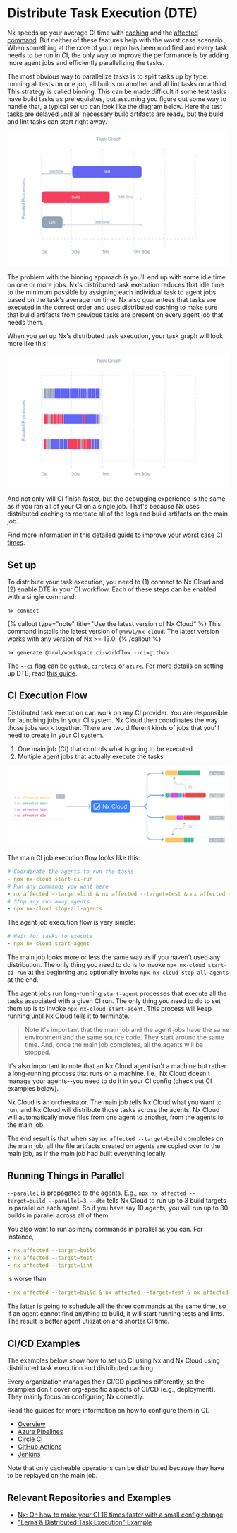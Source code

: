 # Distribute Task Execution (DTE)

Nx speeds up your average CI time with [caching](/core-features/cache-task-results) and the [affected command](/concepts/affected). But neither of these features help with the worst case scenario. When something at the core of your repo has been modified and every task needs to be run in CI, the only way to improve the performance is by adding more agent jobs and efficiently parallelizing the tasks.

The most obvious way to parallelize tasks is to split tasks up by type: running all tests on one job, all builds on another and all lint tasks on a third. This strategy is called binning. This can be made difficult if some test tasks have build tasks as prerequisites, but assuming you figure out some way to handle that, a typical set up can look like the diagram below. Here the test tasks are delayed until all necessary build artifacts are ready, but the build and lint tasks can start right away.

![CI using binning](../images/dte/binning.svg)

The problem with the binning approach is you'll end up with some idle time on one or more jobs. Nx's distributed task execution reduces that idle time to the minimum possible by assigning each individual task to agent jobs based on the task's average run time. Nx also guarantees that tasks are executed in the correct order and uses distributed caching to make sure that build artifacts from previous tasks are present on every agent job that needs them.

When you set up Nx's distributed task execution, your task graph will look more like this:

![CI using DTE](../images/dte/3agents.svg)

And not only will CI finish faster, but the debugging experience is the same as if you ran all of your CI on a single job. That's because Nx uses distributed caching to recreate all of the logs and build artifacts on the main job.

Find more information in this [detailed guide to improve your worst case CI times](/concepts/dte).

## Set up

To distribute your task execution, you need to (1) connect to Nx Cloud and (2) enable DTE in your CI workflow. Each of these steps can be enabled with a single command:

```shell title="1. Connect to Nx Cloud"
nx connect
```

{% callout type="note" title="Use the latest version of Nx Cloud" %}
This command installs the latest version of `@nrwl/nx-cloud`. The latest version works with any version of Nx >= 13.0.
{% /callout %}

```shell title="2. Enable DTE in CI"
nx generate @nrwl/workspace:ci-workflow --ci=github
```

The `--ci` flag can be `github`, `circleci` or `azure`. For more details on setting up DTE, read [this guide](https://nx.dev/nx-cloud/set-up/set-up-dte).

## CI Execution Flow

Distributed task execution can work on any CI provider. You are responsible for launching jobs in your CI system. Nx Cloud then coordinates the way those jobs work together. There are two different kinds of jobs that you'll need to create in your CI system.

1. One main job (CI) that controls what is going to be executed
2. Multiple agent jobs that actually execute the tasks

![Diagram showing Nx Cloud distributing tasks to multiple agents](../images/dte/distributed-caching-and-task-execution.svg)

The main CI job execution flow looks like this:

```yaml
# Coordinate the agents to run the tasks
- npx nx-cloud start-ci-run
# Run any commands you want here
- nx affected --target=lint & nx affected --target=test & nx affected --target=build
# Stop any run away agents
- npx nx-cloud stop-all-agents
```

The agent job execution flow is very simple:

```yaml
# Wait for tasks to execute
- npx nx-cloud start-agent
```

The main job looks more or less the same way as if you haven't used any distribution. The only thing you need to do is
to invoke `npx nx-cloud start-ci-run` at the beginning and optionally invoke `npx nx-cloud stop-all-agents` at the end.

The agent jobs run long-running `start-agent` processes that execute all the tasks associated with a given CI run. The
only thing you need to do to set them up is to invoke `npx nx-cloud start-agent`. This process will keep running until
Nx Cloud tells it to terminate.

> Note it's important that the main job and the agent jobs have the same environment and the same source code. They start
> around the same time. And, once the main job completes, all the agents
> will be stopped.

It's also important to note that an Nx Cloud agent isn't a machine but rather a long-running process that runs on a
machine. I.e., Nx Cloud doesn't manage your agents--you need to do it in your CI config (check out CI examples below).

Nx Cloud is an orchestrator. The main job tells Nx Cloud what you want to run, and Nx Cloud will distribute those tasks
across the agents. Nx Cloud will automatically move files from one agent to another, from the agents to the main job.

The end result is that when say `nx affected --target=build` completes on the main job, all the file artifacts created
on agents are copied over to the main job, as if the main job had built everything locally.

## Running Things in Parallel

`--parallel` is propagated to the agents. E.g., `npx nx affected --target=build --parallel=3 --dte` tells Nx Cloud to run
up to 3 build targets in parallel on each agent. So if you have say 10 agents, you will run up to 30 builds in parallel
across all of them.

You also want to run as many commands in parallel as you can. For instance,

```yaml
- nx affected --target=build
- nx affected --target=test
- nx affected --target=lint
```

is worse than

```yaml
- nx affected --target=build & nx affected --target=test & nx affected --target=lint
```

The latter is going to schedule all the three commands at the same time, so if an agent cannot find anything to build, it will start running tests and lints. The result is better agent utilization and shorter CI time.

## CI/CD Examples

The examples below show how to set up CI using Nx and Nx Cloud using distributed task execution and distributed caching.

Every organization manages their CI/CD pipelines differently, so the examples don't cover org-specific aspects of
CI/CD (e.g., deployment). They mainly focus on configuring Nx correctly.

Read the guides for more information on how to configure them in CI.

- [Overview](/recipes/ci/ci-setup#distributed-ci-with-nx-cloud)
- [Azure Pipelines](/recipes/ci/monorepo-ci-azure#distributed-ci-with-nx-cloud)
- [Circle CI](/recipes/ci/monorepo-ci-circle-ci#distributed-ci-with-nx-cloud)
- [GitHub Actions](/recipes/ci/monorepo-ci-github-actions#distributed-ci-with-nx-cloud)
- [Jenkins](/recipes/ci/monorepo-ci-jenkins#distributed-ci-with-nx-cloud)

Note that only cacheable operations can be distributed because they have to be replayed on the main job.

## Relevant Repositories and Examples

- [Nx: On how to make your CI 16 times faster with a small config change](https://github.com/vsavkin/interstellar)
- ["Lerna & Distributed Task Execution" Example](https://github.com/vsavkin/lerna-dte)
